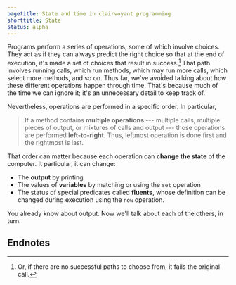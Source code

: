 ```yaml
---
pagetitle: State and time in clairvoyant programming
shorttitle: State
status: alpha
---
```

Programs perform a series of operations, some of which involve choices.  They act as if they can always predict the right choice so that at the end of execution, it's made a set of choices that result in success.[^1]  That path involves running calls, which run methods, which may run more calls, which select more methods, and so on.  Thus far, we've avoided talking about how these different operations happen through time.  That's because much of the time we can ignore it; it's an unnecessary detail to keep track of.

Nevertheless, operations are performed in a specific order.  In particular,

> If a method contains **multiple operations** --- multiple calls, multiple pieces of output, or mixtures of calls and output --- those operations are performed **left-to-right**.  Thus, leftmost operation is done first and the rightmost is last.

That order can matter because each operation can **change the state** of the computer.  It particular, it can change:

* The **output** by printing
* The values of **variables** by matching or using the `set` operation
* The status of special predicates called **fluents**, whose definition can be changed during execution using the `now` operation.

You already know about output.  Now we'll talk about each of the others, in turn.

## Endnotes

[^1]: Or, if there are no successful paths to choose from, it fails the original call.